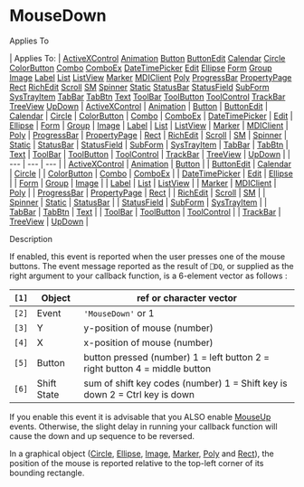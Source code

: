 




<h1 class="heading"><span class="name">MouseDown</span></h1>

Applies To

| Applies To: | [ActiveXControl](../a-z/activexcontrol.md) [Animation](../a-z/animation.md) [Button](../a-z/button.md) [ButtonEdit](../a-z/buttonedit.md) [Calendar](../a-z/calendar.md) [Circle](../a-z/circle.md) [ColorButton](../a-z/colorbutton.md) [Combo](../a-z/combo.md) [ComboEx](../a-z/comboex.md) [DateTimePicker](../a-z/datetimepicker.md) [Edit](../a-z/edit.md) [Ellipse](../a-z/ellipse.md) [Form](../a-z/form.md) [Group](../a-z/group.md) [Image](../a-z/image.md) [Label](../a-z/label.md) [List](../a-z/list.md) [ListView](../a-z/listview.md) [Marker](../a-z/marker.md) [MDIClient](../a-z/mdiclient.md) [Poly](../a-z/poly.md) [ProgressBar](../a-z/progressbar.md) [PropertyPage](../a-z/propertypage.md) [Rect](../a-z/rect.md) [RichEdit](../a-z/richedit.md) [Scroll](../a-z/scroll.md) [SM](../a-z/sm.md) [Spinner](../a-z/spinner.md) [Static](../a-z/static.md) [StatusBar](../a-z/statusbar.md) [StatusField](../a-z/statusfield.md) [SubForm](../a-z/subform.md) [SysTrayItem](../a-z/systrayitem.md) [TabBar](../a-z/tabbar.md) [TabBtn](../a-z/tabbtn.md) [Text](../a-z/text.md) [ToolBar](../a-z/toolbar.md) [ToolButton](../a-z/toolbutton.md) [ToolControl](../a-z/toolcontrol.md) [TrackBar](../a-z/trackbar.md) [TreeView](../a-z/treeview.md) [UpDown](../a-z/updown.md) | [ActiveXControl](../a-z/activexcontrol.md) | [Animation](../a-z/animation.md) | [Button](../a-z/button.md) | [ButtonEdit](../a-z/buttonedit.md) | [Calendar](../a-z/calendar.md) | [Circle](../a-z/circle.md) | [ColorButton](../a-z/colorbutton.md) | [Combo](../a-z/combo.md) | [ComboEx](../a-z/comboex.md) | [DateTimePicker](../a-z/datetimepicker.md) | [Edit](../a-z/edit.md) | [Ellipse](../a-z/ellipse.md) | [Form](../a-z/form.md) | [Group](../a-z/group.md) | [Image](../a-z/image.md) | [Label](../a-z/label.md) | [List](../a-z/list.md) | [ListView](../a-z/listview.md) | [Marker](../a-z/marker.md) | [MDIClient](../a-z/mdiclient.md) | [Poly](../a-z/poly.md) | [ProgressBar](../a-z/progressbar.md) | [PropertyPage](../a-z/propertypage.md) | [Rect](../a-z/rect.md) | [RichEdit](../a-z/richedit.md) | [Scroll](../a-z/scroll.md) | [SM](../a-z/sm.md) | [Spinner](../a-z/spinner.md) | [Static](../a-z/static.md) | [StatusBar](../a-z/statusbar.md) | [StatusField](../a-z/statusfield.md) | [SubForm](../a-z/subform.md) | [SysTrayItem](../a-z/systrayitem.md) | [TabBar](../a-z/tabbar.md) | [TabBtn](../a-z/tabbtn.md) | [Text](../a-z/text.md) | [ToolBar](../a-z/toolbar.md) | [ToolButton](../a-z/toolbutton.md) | [ToolControl](../a-z/toolcontrol.md) | [TrackBar](../a-z/trackbar.md) | [TreeView](../a-z/treeview.md) | [UpDown](../a-z/updown.md) |
| --- | --- | ---  |
| [ActiveXControl](../a-z/activexcontrol.md) | [Animation](../a-z/animation.md) | [Button](../a-z/button.md) |
| [ButtonEdit](../a-z/buttonedit.md) | [Calendar](../a-z/calendar.md) | [Circle](../a-z/circle.md) |
| [ColorButton](../a-z/colorbutton.md) | [Combo](../a-z/combo.md) | [ComboEx](../a-z/comboex.md) |
| [DateTimePicker](../a-z/datetimepicker.md) | [Edit](../a-z/edit.md) | [Ellipse](../a-z/ellipse.md) |
| [Form](../a-z/form.md) | [Group](../a-z/group.md) | [Image](../a-z/image.md) |
| [Label](../a-z/label.md) | [List](../a-z/list.md) | [ListView](../a-z/listview.md) |
| [Marker](../a-z/marker.md) | [MDIClient](../a-z/mdiclient.md) | [Poly](../a-z/poly.md) |
| [ProgressBar](../a-z/progressbar.md) | [PropertyPage](../a-z/propertypage.md) | [Rect](../a-z/rect.md) |
| [RichEdit](../a-z/richedit.md) | [Scroll](../a-z/scroll.md) | [SM](../a-z/sm.md) |
| [Spinner](../a-z/spinner.md) | [Static](../a-z/static.md) | [StatusBar](../a-z/statusbar.md) |
| [StatusField](../a-z/statusfield.md) | [SubForm](../a-z/subform.md) | [SysTrayItem](../a-z/systrayitem.md) |
| [TabBar](../a-z/tabbar.md) | [TabBtn](../a-z/tabbtn.md) | [Text](../a-z/text.md) |
| [ToolBar](../a-z/toolbar.md) | [ToolButton](../a-z/toolbutton.md) | [ToolControl](../a-z/toolcontrol.md) |
| [TrackBar](../a-z/trackbar.md) | [TreeView](../a-z/treeview.md) | [UpDown](../a-z/updown.md) |


Description


If enabled, this event is reported when the user presses one of the mouse buttons. The event message reported as the result of `⎕DQ`, or supplied as the right argument to your callback function, is a 6-element vector as follows :

| `[1]` | Object | ref or character vector |
| --- | --- | ---  |
| `[2]` | Event | `'MouseDown'` or 1 |
| `[3]` | Y | y-position of mouse (number) |
| `[4]` | X | x-position of mouse (number) |
| `[5]` | Button | button pressed (number) 1 = left button 2 = right button 4 = middle button |
| `[6]` | Shift State | sum of shift key codes (number) 1 = Shift key is down 2 = Ctrl key is down |


If you enable this event it is advisable that you ALSO enable [MouseUp](../a-z/mouseup.md) events. Otherwise, the slight delay in running your callback function will cause the down and up sequence to be reversed.


In a graphical object ([Circle](../a-z/circle.md), [Ellipse](../a-z/ellipse.md), [Image](../a-z/image.md), [Marker](../a-z/marker.md), [Poly](../a-z/poly.md) and [Rect](../a-z/rect.md)), the position of the mouse is reported relative to the top-left corner of its bounding rectangle.



